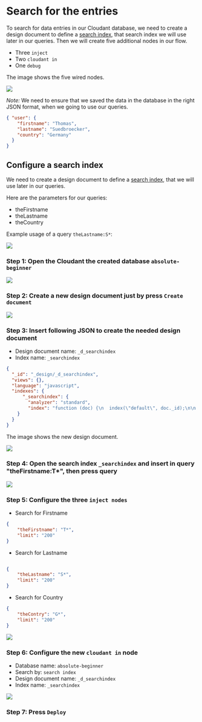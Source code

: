 # Search for the entries

To search for data entries in our Cloudant database, we need to create a design document to define a [search index](https://cloud.ibm.com/docs/Cloudant?topic=Cloudant-query), that search index we will use later in our queries. Then we will create five additional nodes in our flow. 

* Three `inject`
* Two `cloudant in`
* One `debug`

The image shows the five wired nodes.

![](../images/search-data-01-b.png)

_Note:_ We need to ensure that we saved the data in the database in the right JSON format, when we going to use our queries.

```json
{ "user": {
    "firstname": "Thomas",
    "lastname": "Suedbroecker",
    "country": "Germany"
  }
}
```

## Configure a search index

We need to create a design document to define a [search index](https://cloud.ibm.com/docs/Cloudant?topic=Cloudant-query), that we will use later in our queries.

Here are the parameters for our queries:

* theFirstname
* theLastname
* theCountry

Example usage of a query `theLastname:S*`:

![](../images/search-data-01-a.png)

### Step 1: Open the Cloudant the created database `absolute-beginner`

![](../images/search-data-01-c.png)

### Step 2: Create a new design document just by press `Create document`

![](../images/search-data-01-d.png)

### Step 3: Insert following JSON to create the needed design document

* Design document name: `_d_searchindex`
* Index name: `_searchindex`

```json
{
  "_id": "_design/_d_searchindex",
  "views": {},
  "language": "javascript",
  "indexes": {
      "_searchindex": {
        "analyzer": "standard",
        "index": "function (doc) {\n  index(\"default\", doc._id);\n\n  if(doc.user.firstname){\n    index(\"theFirstname\", doc.user.firstname, {\"store\": true, \"facet\":true});\n  }\n  if(doc.user.lastname){\n    index(\"theLastname\", doc.user.lastname, {\"store\": true, \"facet\":true });\n  }\n  if(doc.user.country){\n    index(\"theCountry\", doc.user.country, {\"store\": true, \"facet\":true});\n  }\n}"
    }
  }
}
```
The image shows the new design document. 

![](../images/search-data-01-e.png)

### Step 4: Open the search index `_searchindex` and insert in query "theFirstname:T*", then press query

![](../images/search-data-02.png)

### Step 5: Configure the three `inject nodes`

* Search for Firstname

```json
{
    "theFirstname": "T*",
    "limit": "200"
}
```

* Search for Lastname

```json

{
    "theLastname": "S*",
    "limit": "200"
}
```

* Search for Country

```json
{
    "theContry": "G*",
    "limit": "200"
}
```

![](../images/search-data-03.png)

### Step 6: Configure the new `cloudant in` node

* Database name: `absolute-beginner`
* Search by: `search index`
* Design document name: `_d_searchindex`
* Index name: `_searchindex`

![](../images/search-data-01-f.png)

### Step 7: Press `Deploy`
